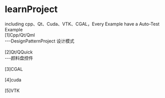 # learnProject
including cpp、Qt、Cuda、VTK、CGAL，Every Example have a Auto-Test Example</br>
[1]Cpp/Qt/Qml</br>
---DesignPatternProject 设计模式</br>
</br>
[2]Qt/QQuick</br>
---颜料盘控件</br>
</br>
[3]CGAL </br>
</br>
[4]cuda </br>
</br>
[5]VTK </br>
</br>

